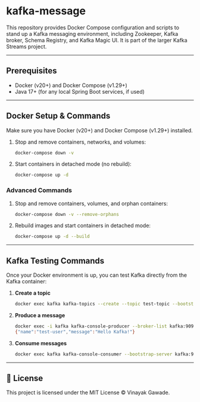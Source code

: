 # kafka-message

This repository provides Docker Compose configuration and scripts to stand up a Kafka messaging environment, including Zookeeper, Kafka broker, Schema Registry, and Kafka Magic UI. It is part of the larger Kafka Streams project.

---

## Prerequisites

- Docker (v20+) and Docker Compose (v1.29+)
- Java 17+ (for any local Spring Boot services, if used)

---

## Docker Setup & Commands

Make sure you have Docker (v20+) and Docker Compose (v1.29+) installed.

1. Stop and remove containers, networks, and volumes:
   ```bash
   docker-compose down -v
   ```
2. Start containers in detached mode (no rebuild):
   ```bash
   docker-compose up -d
   ```

### Advanced Commands

1. Stop and remove containers, volumes, and orphan containers:
   ```bash
   docker-compose down -v --remove-orphans
   ```
2. Rebuild images and start containers in detached mode:
   ```bash
   docker-compose up -d --build
   ```

---

## Kafka Testing Commands

Once your Docker environment is up, you can test Kafka directly from the Kafka container:

1. **Create a topic**

   ```bash
   docker exec kafka kafka-topics --create --topic test-topic --bootstrap-server kafka:9092 --partitions 1 --replication-factor 1
   ```

2. **Produce a message**

   ```bash
   docker exec -i kafka kafka-console-producer --broker-list kafka:9092 --topic test-topic
   {"name":"test-user","message":"Hello Kafka!"}
   ```

3. **Consume messages**

   ```bash
   docker exec kafka kafka-console-consumer --bootstrap-server kafka:9092 --topic test-topic --from-beginning --timeout-ms 5000
   ```

---

## 📝 License

This project is licensed under the MIT License © Vinayak Gawade.
